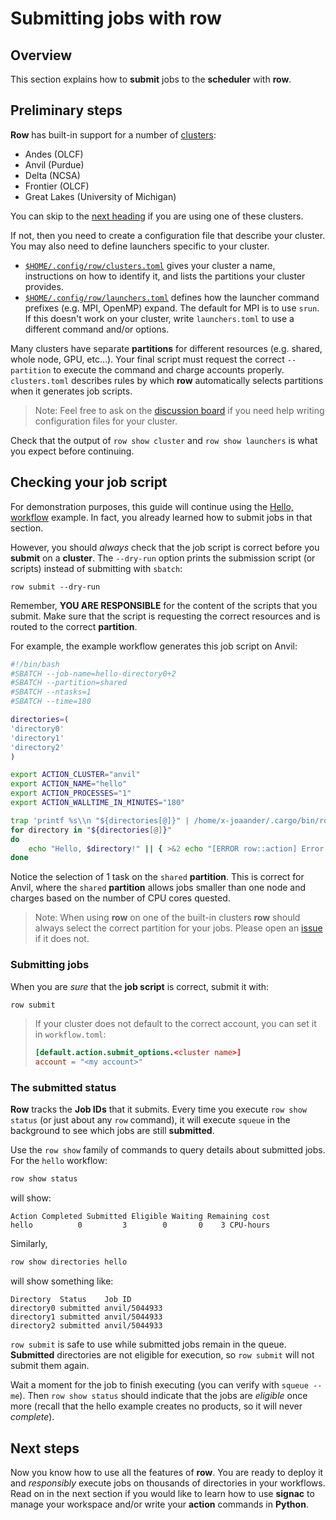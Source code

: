 # Submitting jobs with row

## Overview

This section explains how to **submit** jobs to the **scheduler** with **row**.

## Preliminary steps

**Row** has built-in support for a number of [clusters](../../clusters/built-in.md):
* Andes (OLCF)
* Anvil (Purdue)
* Delta (NCSA)
* Frontier (OLCF)
* Great Lakes (University of Michigan)

You can skip to the [next heading](#checking-your-job-script) if you are using one of
these clusters.

If not, then you need to create a configuration file that describe your cluster. You may
also need to define launchers specific to your cluster.

* [`$HOME/.config/row/clusters.toml`](../../clusters/index.md) gives your cluster
  a name, instructions on how to identify it, and lists the partitions your cluster
  provides.
* [`$HOME/.config/row/launchers.toml`](../../launchers/index.md) defines how the
  launcher command prefixes (e.g. MPI, OpenMP) expand. The default for MPI is to use
  `srun`. If this doesn't work on your cluster, write `launchers.toml` to use a
  different command and/or options.

Many clusters have separate **partitions** for different resources (e.g. shared, whole
node, GPU, etc...). Your final script must request the correct `--partition` to execute
the command and charge accounts properly. `clusters.toml` describes rules by which
**row** automatically selects partitions when it generates job scripts.

> Note: Feel free to ask on the [discussion board][discussion] if you need help
> writing configuration files for your cluster.

[discussion]: https://github.com/glotzerlab/row/discussions

Check that the output of `row show cluster` and `row show launchers` is what you expect
before continuing.

## Checking your job script

For demonstration purposes, this guide will continue using the
[Hello, workflow](hello.md) example. In fact, you already learned how to submit jobs
in that section.

However, you should *always* check that the job script is correct before you **submit**
on a **cluster**. The `--dry-run` option prints the submission script (or scripts)
instead of submitting with `sbatch`:
```plaintext
row submit --dry-run
```
Remember, **YOU ARE RESPONSIBLE** for the content of the scripts that you submit.
Make sure that the script is requesting the correct resources and is routed to the
correct **partition**.

For example, the example workflow generates this job script on Anvil:
```bash
#!/bin/bash
#SBATCH --job-name=hello-directory0+2
#SBATCH --partition=shared
#SBATCH --ntasks=1
#SBATCH --time=180

directories=(
'directory0'
'directory1'
'directory2'
)

export ACTION_CLUSTER="anvil"
export ACTION_NAME="hello"
export ACTION_PROCESSES="1"
export ACTION_WALLTIME_IN_MINUTES="180"

trap 'printf %s\\n "${directories[@]}" | /home/x-joaander/.cargo/bin/row scan --no-progress -a hello - || exit 3' EXIT
for directory in "${directories[@]}"
do
    echo "Hello, $directory!" || { >&2 echo "[ERROR row::action] Error executing command."; exit 2; }
done
```
Notice the selection of 1 task on the `shared` **partition**. This is correct for Anvil,
where the `shared` **partition** allows jobs smaller than one node and charges based
on the number of CPU cores quested.

> Note: When using **row** on one of the built-in clusters **row** should always select
> the correct partition for your jobs. Please open an
> [issue](https://github.com/glotzerlab/row/issues) if it does not.

### Submitting jobs

When you are *sure* that the **job script** is correct, submit it with:
```bash
row submit
```

> If your cluster does not default to the correct account, you can set it in
> `workflow.toml`:
> ```toml
> [default.action.submit_options.<cluster name>]
> account = "<my account>"
> ```

### The submitted status

**Row** tracks the **Job IDs** that it submits. Every time you execute `row show status`
(or just about any `row` command), it will execute `squeue` in the background to see
which jobs are still **submitted**.

Use the `row show` family of commands to query details about submitted jobs.
For the `hello` workflow:
```bash
row show status
```
will show:
```plaintext
Action Completed Submitted Eligible Waiting Remaining cost
hello          0         3        0       0    3 CPU-hours
```

Similarly,
```bash
row show directories hello
```
will show something like:
```plaintext
Directory  Status    Job ID
directory0 submitted anvil/5044933
directory1 submitted anvil/5044933
directory2 submitted anvil/5044933
```

`row submit` is safe to use while submitted jobs remain in the queue. **Submitted**
directories are not eligible for execution, so `row submit` will not submit them again.

Wait a moment for the job to finish executing (you can verify with `squeue --me`).
Then `row show status` should indicate that the jobs are *eligible* once
more (recall that the hello example creates no products, so it will never *complete*).

## Next steps

Now you know how to use all the features of **row**. You are ready to deploy it and
*responsibly* execute jobs on thousands of directories in your workflows. Read on in the
next section if you would like to learn how to use **signac** to manage your workspace
and/or write your **action** commands in **Python**.
